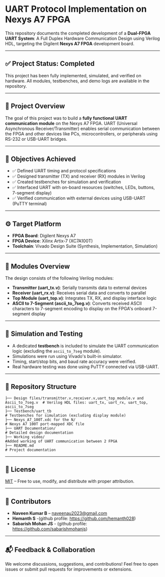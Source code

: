 # UART Protocol Implementation on Nexys A7 FPGA

This repository documents the completed development of a **Dual-FPGA UART System**: A Full Duplex Hardware Communication Design using Verilog HDL, targeting the Digilent **Nexys A7 FPGA** development board.

---

## ✅ Project Status: Completed

This project has been fully implemented, simulated, and verified on hardware. All modules, testbenches, and demo logs are available in the repository.

---

## 📌 Project Overview

The goal of this project was to build a **fully functional UART communication module** on the Nexys A7 FPGA. UART (Universal Asynchronous Receiver/Transmitter) enables serial communication between the FPGA and other devices like PCs, microcontrollers, or peripherals using RS-232 or USB-UART bridges.

---

## 🎯 Objectives Achieved

- ✅ Defined UART timing and protocol specifications  
- ✅ Designed transmitter (TX) and receiver (RX) modules in Verilog  
- ✅ Created testbenches for simulation and verification  
- ✅ Interfaced UART with on-board resources (switches, LEDs, buttons, 7-segment display)  
- ✅ Verified communication with external devices using USB-UART (PuTTY terminal)

---

## ⚙️ Target Platform

- **FPGA Board**: Digilent Nexys A7  
- **FPGA Device**: Xilinx Artix-7 (XC7A100T)  
- **Toolchain**: Vivado Design Suite (Synthesis, Implementation, Simulation)

---

## 🧩 Modules Overview

The design consists of the following Verilog modules:

- **Transmitter (uart_tx.v)**: Serially transmits data to external devices
- **Receiver (uart_rx.v)**: Receives serial data and converts to parallel
- **Top Module (uart_top.v)**: Integrates TX, RX, and display interface logic
- **ASCII to 7-Segment (ascii_to_7seg.v)**: Converts received ASCII characters to 7-segment encoding to display on the FPGA's onboard 7-segment display

---

## 🧪 Simulation and Testing

- A dedicated **testbench** is included to simulate the UART communication logic (excluding the `ascii_to_7seg` module).
- Simulations were run using Vivado's built-in simulator.
- Timing, start/stop bits, and baud rate accuracy were verified.
- Real hardware testing was done using PuTTY connected via USB-UART.

---

## 📂 Repository Structure

```
├── Design files/transmitter.v,receiver.v,uart_top_module.v and Ascii_to_7seg.v  # Verilog HDL files: uart_tx, uart_rx, uart_top, ascii_to_7seg
├── Testbench/uart_tb                                                            # Testbenches for simulation (excluding display module)
├── Nexys_A7_100T.xdc for the N/                                                 # Nexys A7 100T port-mapped XDC file
├── UART Documentation/                                                          # Detailed design documentation
├── Working video/                                                               #Added working of UART communication between 2 FPGA
├── README.md                                                                    # Project documentation
```

---

## 📄 License

[MIT](LICENSE) – Free to use, modify, and distribute with proper attribution.

---

## 👥 Contributors

- **Naveen Kumar B** – [naveenau2023@gmail.com](mailto:naveenau2023@gmail.com)  
- **Hemanth S**  -(github profile: https://github.com/hemanth028)
- **Sabarish Mohan JS** - (github profile: https://github.com/sabarishmohanjs)

---

## 📬 Feedback & Collaboration

We welcome discussions, suggestions, and contributions! Feel free to open issues or submit pull requests for improvements or extensions.

